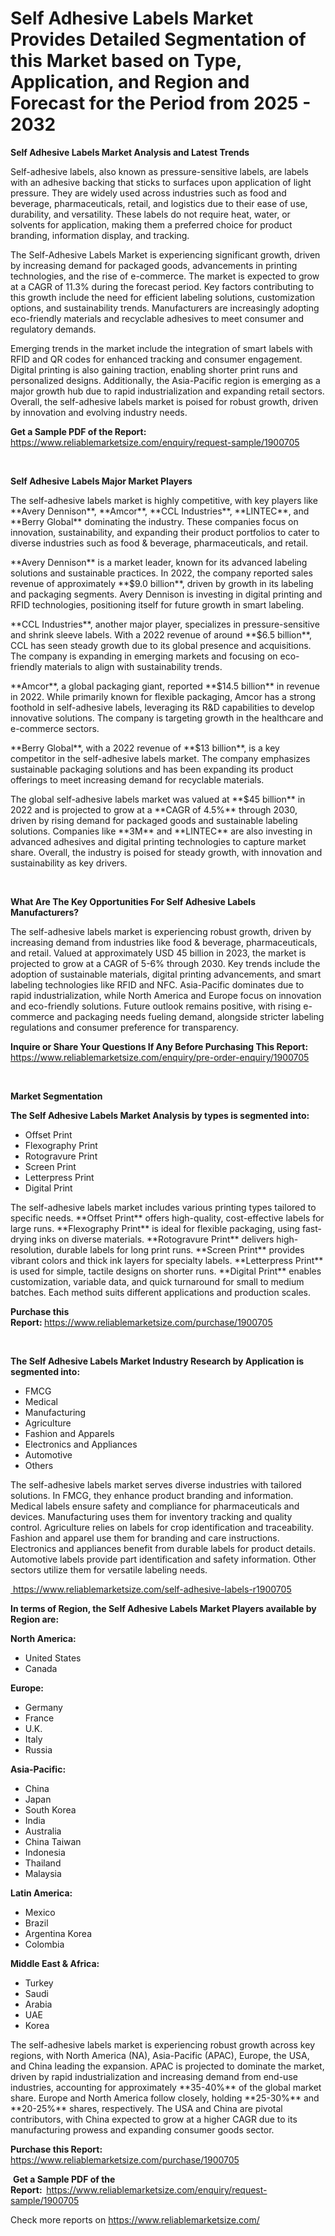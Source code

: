 <p><h1>Self Adhesive Labels Market Provides Detailed Segmentation of this Market based on Type, Application, and Region and Forecast for the Period from 2025 - 2032</h1></p><p><strong>Self Adhesive Labels Market Analysis and Latest Trends</strong></p>
<p><p>Self-adhesive labels, also known as pressure-sensitive labels, are labels with an adhesive backing that sticks to surfaces upon application of light pressure. They are widely used across industries such as food and beverage, pharmaceuticals, retail, and logistics due to their ease of use, durability, and versatility. These labels do not require heat, water, or solvents for application, making them a preferred choice for product branding, information display, and tracking.</p><p>The Self-Adhesive Labels Market is experiencing significant growth, driven by increasing demand for packaged goods, advancements in printing technologies, and the rise of e-commerce. The market is expected to grow at a CAGR of 11.3% during the forecast period. Key factors contributing to this growth include the need for efficient labeling solutions, customization options, and sustainability trends. Manufacturers are increasingly adopting eco-friendly materials and recyclable adhesives to meet consumer and regulatory demands.</p><p>Emerging trends in the market include the integration of smart labels with RFID and QR codes for enhanced tracking and consumer engagement. Digital printing is also gaining traction, enabling shorter print runs and personalized designs. Additionally, the Asia-Pacific region is emerging as a major growth hub due to rapid industrialization and expanding retail sectors. Overall, the self-adhesive labels market is poised for robust growth, driven by innovation and evolving industry needs.</p></p>
<p><strong>Get a Sample PDF of the Report:&nbsp;</strong> <a href="https://www.reliablemarketsize.com/enquiry/request-sample/1900705?utm_campaign=1103&utm_medium=2&utm_source=Github&utm_content=ia&utm_term=25012025&utm_id=self-adhesive-labels">https://www.reliablemarketsize.com/enquiry/request-sample/1900705</a></p>
<p>&nbsp;</p>
<p><strong>Self Adhesive Labels Major Market Players</strong></p>
<p><p>The self-adhesive labels market is highly competitive, with key players like **Avery Dennison**, **Amcor**, **CCL Industries**, **LINTEC**, and **Berry Global** dominating the industry. These companies focus on innovation, sustainability, and expanding their product portfolios to cater to diverse industries such as food & beverage, pharmaceuticals, and retail.</p><p>**Avery Dennison** is a market leader, known for its advanced labeling solutions and sustainable practices. In 2022, the company reported sales revenue of approximately **$9.0 billion**, driven by growth in its labeling and packaging segments. Avery Dennison is investing in digital printing and RFID technologies, positioning itself for future growth in smart labeling.</p><p>**CCL Industries**, another major player, specializes in pressure-sensitive and shrink sleeve labels. With a 2022 revenue of around **$6.5 billion**, CCL has seen steady growth due to its global presence and acquisitions. The company is expanding in emerging markets and focusing on eco-friendly materials to align with sustainability trends.</p><p>**Amcor**, a global packaging giant, reported **$14.5 billion** in revenue in 2022. While primarily known for flexible packaging, Amcor has a strong foothold in self-adhesive labels, leveraging its R&D capabilities to develop innovative solutions. The company is targeting growth in the healthcare and e-commerce sectors.</p><p>**Berry Global**, with a 2022 revenue of **$13 billion**, is a key competitor in the self-adhesive labels market. The company emphasizes sustainable packaging solutions and has been expanding its product offerings to meet increasing demand for recyclable materials.</p><p>The global self-adhesive labels market was valued at **$45 billion** in 2022 and is projected to grow at a **CAGR of 4.5%** through 2030, driven by rising demand for packaged goods and sustainable labeling solutions. Companies like **3M** and **LINTEC** are also investing in advanced adhesives and digital printing technologies to capture market share. Overall, the industry is poised for steady growth, with innovation and sustainability as key drivers.</p></p>
<p>&nbsp;</p>
<p><strong>What Are The Key Opportunities For Self Adhesive Labels Manufacturers?</strong></p>
<p><p>The self-adhesive labels market is experiencing robust growth, driven by increasing demand from industries like food & beverage, pharmaceuticals, and retail. Valued at approximately USD 45 billion in 2023, the market is projected to grow at a CAGR of 5-6% through 2030. Key trends include the adoption of sustainable materials, digital printing advancements, and smart labeling technologies like RFID and NFC. Asia-Pacific dominates due to rapid industrialization, while North America and Europe focus on innovation and eco-friendly solutions. Future outlook remains positive, with rising e-commerce and packaging needs fueling demand, alongside stricter labeling regulations and consumer preference for transparency.</p></p>
<p><strong>Inquire or Share Your Questions If Any Before Purchasing This Report:</strong> <a href="https://www.reliablemarketsize.com/enquiry/pre-order-enquiry/1900705?utm_campaign=1103&utm_medium=2&utm_source=Github&utm_content=ia&utm_term=25012025&utm_id=self-adhesive-labels">https://www.reliablemarketsize.com/enquiry/pre-order-enquiry/1900705</a></p>
<p>&nbsp;</p>
<p><strong>Market Segmentation</strong></p>
<p><strong>The Self Adhesive Labels Market Analysis by types is segmented into:</strong></p>
<p><ul><li>Offset Print</li><li>Flexography Print</li><li>Rotogravure Print</li><li>Screen Print</li><li>Letterpress Print</li><li>Digital Print</li></ul></p>
<p><p>The self-adhesive labels market includes various printing types tailored to specific needs. **Offset Print** offers high-quality, cost-effective labels for large runs. **Flexography Print** is ideal for flexible packaging, using fast-drying inks on diverse materials. **Rotogravure Print** delivers high-resolution, durable labels for long print runs. **Screen Print** provides vibrant colors and thick ink layers for specialty labels. **Letterpress Print** is used for simple, tactile designs on shorter runs. **Digital Print** enables customization, variable data, and quick turnaround for small to medium batches. Each method suits different applications and production scales.</p></p>
<p><strong>Purchase this Report:&nbsp;</strong><a href="https://www.reliablemarketsize.com/purchase/1900705?utm_campaign=1103&utm_medium=2&utm_source=Github&utm_content=ia&utm_term=25012025&utm_id=self-adhesive-labels">https://www.reliablemarketsize.com/purchase/1900705</a></p>
<p>&nbsp;</p>
<p><strong>The Self Adhesive Labels Market Industry Research by Application is segmented into:</strong></p>
<p><ul><li>FMCG</li><li>Medical</li><li>Manufacturing</li><li>Agriculture</li><li>Fashion and Apparels</li><li>Electronics and Appliances</li><li>Automotive</li><li>Others</li></ul></p>
<p><p>The self-adhesive labels market serves diverse industries with tailored solutions. In FMCG, they enhance product branding and information. Medical labels ensure safety and compliance for pharmaceuticals and devices. Manufacturing uses them for inventory tracking and quality control. Agriculture relies on labels for crop identification and traceability. Fashion and apparel use them for branding and care instructions. Electronics and appliances benefit from durable labels for product details. Automotive labels provide part identification and safety information. Other sectors utilize them for versatile labeling needs.</p></p>
<p><a href="https://www.reliablemarketsize.com/self-adhesive-labels-r1900705?utm_campaign=1103&utm_medium=2&utm_source=Github&utm_content=ia&utm_term=25012025&utm_id=self-adhesive-labels">&nbsp;https://www.reliablemarketsize.com/self-adhesive-labels-r1900705</a></p>
<p><strong>In terms of Region, the Self Adhesive Labels Market Players available by Region are:</strong></p>
<p>
    <p> <strong> North America: </strong>
        <ul>
            <li>United States</li>
            <li>Canada</li>
        </ul>
        </p> 
    <p> <strong> Europe: </strong>
        <ul>
            <li>Germany</li>
            <li>France</li>
            <li>U.K.</li>
            <li>Italy</li>
            <li>Russia</li>
        </ul>
        </p> 
    <p> <strong> Asia-Pacific: </strong>
        <ul>
            <li>China</li>
            <li>Japan</li>
            <li>South Korea</li>
            <li>India</li>
            <li>Australia</li>
            <li>China Taiwan</li>
            <li>Indonesia</li>
            <li>Thailand</li>
            <li>Malaysia</li>
        </ul>
        </p> 
    <p> <strong> Latin America: </strong>
        <ul>
            <li>Mexico</li>
            <li>Brazil</li>
            <li>Argentina Korea</li>
            <li>Colombia</li>
        </ul>
        </p> 
    <p> <strong> Middle East & Africa: </strong>
        <ul>
            <li>Turkey</li>
            <li>Saudi</li>
            <li>Arabia</li>
            <li>UAE</li>
            <li>Korea</li>
        </ul>
    </p>
    </p>
<p><p>The self-adhesive labels market is experiencing robust growth across key regions, with North America (NA), Asia-Pacific (APAC), Europe, the USA, and China leading the expansion. APAC is projected to dominate the market, driven by rapid industrialization and increasing demand from end-use industries, accounting for approximately **35-40%** of the global market share. Europe and North America follow closely, holding **25-30%** and **20-25%** shares, respectively. The USA and China are pivotal contributors, with China expected to grow at a higher CAGR due to its manufacturing prowess and expanding consumer goods sector.</p></p>
<p><strong>Purchase this Report: </strong><a href="https://www.reliablemarketsize.com/purchase/1900705?utm_campaign=1103&utm_medium=2&utm_source=Github&utm_content=ia&utm_term=25012025&utm_id=self-adhesive-labels">https://www.reliablemarketsize.com/purchase/1900705</a></p>
<p>&nbsp;<strong>Get a Sample PDF of the Report:&nbsp;&nbsp;</strong><a href="https://www.reliablemarketsize.com/enquiry/request-sample/1900705?utm_campaign=1103&utm_medium=2&utm_source=Github&utm_content=ia&utm_term=25012025&utm_id=self-adhesive-labels">https://www.reliablemarketsize.com/enquiry/request-sample/1900705</a></p>
<p><strong></strong></p>
<p>Check more reports on <a href="https://www.reliablemarketsize.com/?utm_campaign=1103&utm_medium=2&utm_source=Github&utm_content=ia&utm_term=25012025&utm_id=self-adhesive-labels">https://www.reliablemarketsize.com/</a></p>